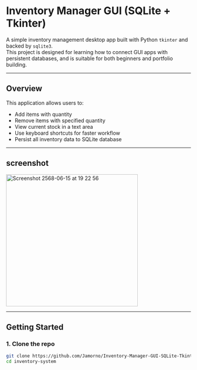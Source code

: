 # Inventory Manager GUI (SQLite + Tkinter)

A simple inventory management desktop app built with Python `tkinter` and backed by `sqlite3`.  
This project is designed for learning how to connect GUI apps with persistent databases, and is suitable for both beginners and portfolio building.

---

## Overview

This application allows users to:

- Add items with quantity
- Remove items with specified quantity
- View current stock in a text area
- Use keyboard shortcuts for faster workflow
- Persist all inventory data to SQLite database

---

## screenshot
<img width="359" alt="Screenshot 2568-06-15 at 19 22 56" src="https://github.com/user-attachments/assets/8e1f3414-cf8e-4125-be49-1ee8be6e11ad" />

---

## Getting Started

### 1. Clone the repo
```bash
git clone https://github.com/Jamorno/Inventory-Manager-GUI-SQLite-Tkinter-.git
cd inventory-system
